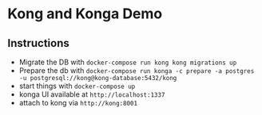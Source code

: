 # Kong and Konga Demo

## Instructions

* Migrate the DB with `docker-compose run kong kong migrations up`
* Prepare the db with `docker-compose run konga -c prepare -a postgres -u postgresql://kong@kong-database:5432/kong`
* start things with `docker-compose up`
* konga UI available at `http://localhost:1337`
* attach to kong via `http://kong:8001`